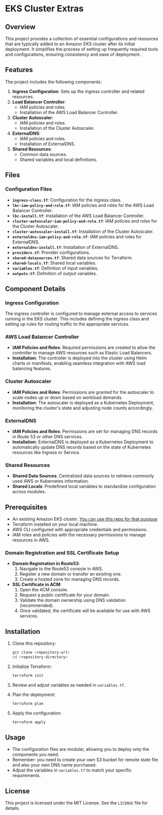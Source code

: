 # EKS Cluster Extras

## Overview
This project provides a collection of essential configurations and resources that are typically added to an Amazon EKS cluster after its initial deployment. It simplifies the process of setting up frequently required tools and configurations, ensuring consistency and ease of deployment.

## Features
The project includes the following components:

1. **Ingress Configuration**: Sets up the ingress controller and related resources.
2. **Load Balancer Controller**:
   - IAM policies and roles.
   - Installation of the AWS Load Balancer Controller.
3. **Cluster Autoscaler**:
   - IAM policies and roles.
   - Installation of the Cluster Autoscaler.
4. **ExternalDNS**:
   - IAM policies and roles.
   - Installation of ExternalDNS.
5. **Shared Resources**:
   - Common data sources.
   - Shared variables and local definitions.

## Files

### Configuration Files
- **`ingress-class.tf`**: Configuration for the ingress class.
- **`lbc-iam-policy-and-role.tf`**: IAM policies and roles for the AWS Load Balancer Controller.
- **`lbc-install.tf`**: Installation of the AWS Load Balancer Controller.
- **`cluster-autoscaler-iam-policy-and-role.tf`**: IAM policies and roles for the Cluster Autoscaler.
- **`cluster-autoscaler-install.tf`**: Installation of the Cluster Autoscaler.
- **`externaldns-iam-policy-and-role.tf`**: IAM policies and roles for ExternalDNS.
- **`externaldns-install.tf`**: Installation of ExternalDNS.
- **`providers.tf`**: Provider configurations.
- **`shared-datasources.tf`**: Shared data sources for Terraform.
- **`shared-locals.tf`**: Shared local variables.
- **`variables.tf`**: Definition of input variables.
- **`outputs.tf`**: Definition of output variables.

## Component Details

### Ingress Configuration
The ingress controller is configured to manage external access to services running in the EKS cluster. This includes defining the ingress class and setting up rules for routing traffic to the appropriate services.

### AWS Load Balancer Controller
- **IAM Policies and Roles**: Required permissions are created to allow the controller to manage AWS resources such as Elastic Load Balancers.
- **Installation**: The controller is deployed into the cluster using Helm charts or manifests, enabling seamless integration with AWS load balancing features.

### Cluster Autoscaler
- **IAM Policies and Roles**: Permissions are granted for the autoscaler to scale nodes up or down based on workload demands.
- **Installation**: The autoscaler is deployed as a Kubernetes Deployment, monitoring the cluster's state and adjusting node counts accordingly.

### ExternalDNS
- **IAM Policies and Roles**: Permissions are set for managing DNS records in Route 53 or other DNS services.
- **Installation**: ExternalDNS is deployed as a Kubernetes Deployment to automatically update DNS records based on the state of Kubernetes resources like Ingress or Service.

### Shared Resources
- **Shared Data Sources**: Centralized data sources to retrieve commonly used AWS or Kubernetes information.
- **Shared Locals**: Predefined local variables to standardize configuration across modules.

## Prerequisites

- An existing Amazon EKS cluster. [You can use this repo for that purpose](https://github.com/lroquec/terraform-eks-setup.git) 
- Terraform installed on your local machine.
- AWS CLI configured with appropriate credentials and permissions.
- IAM roles and policies with the necessary permissions to manage resources in AWS.

### Domain Registration and SSL Certificate Setup
- **Domain Registration in Route53**:
  1. Navigate to the Route53 console in AWS.
  2. Register a new domain or transfer an existing one.
  3. Create a hosted zone for managing DNS records.
- **SSL Certificate in ACM**:
  1. Open the ACM console.
  2. Request a public certificate for your domain.
  3. Validate the domain ownership using DNS validation (recommended).
  4. Once validated, the certificate will be available for use with AWS services.

## Installation

1. Clone this repository:
   ```bash
   git clone <repository-url>
   cd <repository-directory>
   ```

2. Initialize Terraform:
   ```bash
   terraform init
   ```

3. Review and adjust variables as needed in `variables.tf`.

4. Plan the deployment:
   ```bash
   terraform plan
   ```

5. Apply the configuration:
   ```bash
   terraform apply
   ```

## Usage
- The configuration files are modular, allowing you to deploy only the components you need.
- Remember: you need to create your own S3 bucket for remote state file and also your own DNS name purchased.
- Adjust the variables in `variables.tf` to match your specific requirements.

## License
This project is licensed under the MIT License. See the `LICENSE` file for details.
